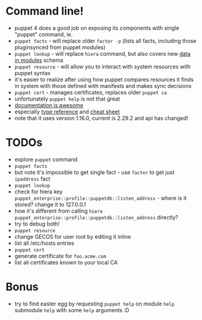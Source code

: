 # Command line!

* puppet 4 does a good job on exposing its components with single "puppet" command, ie.
 * ```puppet facts``` - will replace older ```facter -p``` (lists all facts, including those pluginsynced from puppet modules)
 * ```puppet lookup``` - will replace ```hiera``` command, but also covers new [data in modules](https://docs.puppetlabs.com/puppet/latest/reference/lookup_quick_module.html) schema
 * ```puppet resource``` - will allow you to interact with system resources with puppet syntax
  * it's easier to realize after using how puppet compares resources it finds in system with those defined with manifests and makes sync decisions
 * ```puppet cert``` - manages certificates, replaces older ```puppet ca```
* unfortunately ```puppet help``` is not that great
 * [documentation is awesome](https://docs.puppetlabs.com/puppet/)
 * especially [type reference](https://docs.puppetlabs.com/puppet/latest/reference/type.html) and [cheat sheet](https://docs.puppetlabs.com/puppet_core_types_cheatsheet.pdf)
  * note that it uses version 1.16.0, current is 2.29.2 and api has changed!

# TODOs

* explore ```puppet``` command
 * ```puppet facts```
  * but note it's impossible to get single fact - use ```facter``` to get just ```ipaddress``` fact
 * ```puppet lookup```
  * check for hiera key ```puppet_enterprise::profile::puppetdb::listen_address``` - where is it stored? change it to 127.0.0.1
  * how it's different from calling ```hiera puppet_enterprise::profile::puppetdb::listen_address``` directly?
  * try to debug both!
 * ```puppet resource```
  * change GECOS for user root by editing it inline
  * list all /etc/hosts entries
 * ```puppet cert```
  * generate certificate for ```foo.acme.com```
  * list all certificates known to your local CA

# Bonus

* try to find easter egg by requesting ```puppet help``` on module ```help``` submodule ```help``` with some ```help``` arguments :D
